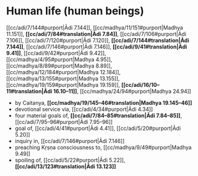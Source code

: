 # Human life (human beings)

[[cc/adi/7/144#purport|Ādi 7.144]], [[cc/madhya/11/151#purport|Madhya 11.151]], **[[cc/adi/7/84#translation|Ādi 7.84]]**, [[cc/adi/7/106#purport|Ādi 7.106]], [[cc/adi/7/120#purport|Ādi 7.120]], **[[cc/adi/7/144#translation|Ādi 7.144]]**, [[cc/adi/7/146#purport|Ādi 7.146]], **[[cc/adi/9/41#translation|Ādi 9.41]]**, [[cc/adi/9/42#purport|Ādi 9.42]], [[cc/madhya/4/95#purport|Madhya 4.95]], [[cc/madhya/8/89#purport|Madhya 8.89]], [[cc/madhya/12/184#purport|Madhya 12.184]], [[cc/madhya/13/155#purport|Madhya 13.155]], [[cc/madhya/19/159#purport|Madhya 19.159]], **[[cc/adi/16/10–11#translation|Ādi 16.10–11]]**, [[cc/madhya/24/94#purport|Madhya 24.94]]

* by Caitanya, **[[cc/madhya/19/145–46#translation|Madhya 19.145–46]]**
* devotional service via, [[cc/adi/4/34#purport|Ādi 4.34]]
* four material goals of, **[[cc/adi/7/84–85#translation|Ādi 7.84–85]]**, [[cc/adi/7/95–96#purport|Ādi 7.95–96]]
* goal of, [[cc/adi/4/41#purport|Ādi 4.41]], [[cc/adi/5/20#purport|Ādi 5.20]]
* inquiry in, [[cc/adi/7/146#purport|Ādi 7.146]]
* preaching Kṛṣṇa consciousness to, [[cc/madhya/9/49#purport|Madhya 9.49]]
* spoiling of, [[cc/adi/5/22#purport|Ādi 5.22]], **[[cc/adi/13/123#translation|Ādi 13.123]]**

